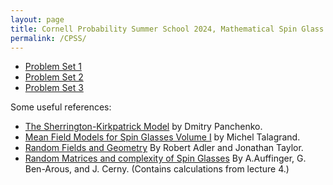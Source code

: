 ```yaml
---
layout: page
title: Cornell Probability Summer School 2024, Mathematical Spin Glass Theory Problems. 
permalink: /CPSS/
---
```

- [Problem Set 1](https://drive.google.com/file/d/10VP9Dw8mPNFFoOF9uFlUsBcOxKAm9bym/view?usp=sharing)
- [Problem Set 2](https://drive.google.com/file/d/1S80XAlUHqm8MbdLBH-3QSBRyLIzxAH3m/view?usp=sharing)
- [Problem Set 3](https://drive.google.com/file/d/1eg46UNy1eHYJGEEBICye9vpGVk5LhgRZ/view?usp=sharing)



Some useful references: 
- [The Sherrington-Kirkpatrick Model](https://drive.google.com/file/d/1WXbzgl61jtDz8V3r-m1lsE8-a8JEeA6p/view) by Dmitry Panchenko.
- [Mean Field Models for Spin Glasses Volume I](https://michel.talagrand.net/challenge/volume1.pdf) by Michel Talagrand. 
- [Random Fields and Geometry](https://www.dcs.warwick.ac.uk/~feng/papers/Random_Fields_and_Geometry_%5BAdler%5D.pdf) By Robert Adler and Jonathan Taylor.
- [Random Matrices and complexity of Spin Glasses](https://arxiv.org/abs/1003.1129) By A.Auffinger, G. Ben-Arous, and J. Cerny. (Contains calculations from lecture 4.) 

